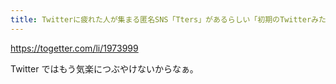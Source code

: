 ```yaml
---
title: Twitterに疲れた人が集まる匿名SNS「Tters」があるらしい「初期のTwitterみたい」「平和で癒される」 - Togetter
---
```


https://togetter.com/li/1973999

Twitter ではもう気楽につぶやけないからなぁ。


